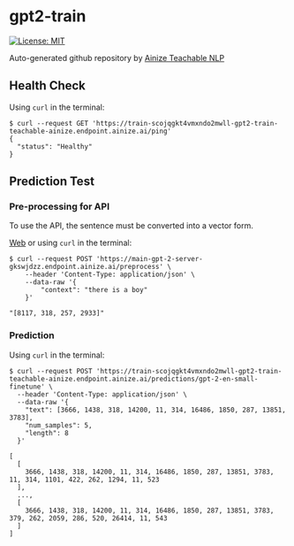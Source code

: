 # gpt2-train
[![License: MIT](https://img.shields.io/badge/License-MIT-yellow.svg)](https://github.com/openai/gpt-2/blob/master/LICENSE)

Auto-generated github repository by [Ainize Teachable NLP](https://ainize.ai/teachable-nlp)

## Health Check
Using `curl` in the terminal:
```
$ curl --request GET 'https://train-scojqgkt4vmxndo2mwll-gpt2-train-teachable-ainize.endpoint.ainize.ai/ping'
{
  "status": "Healthy"
}
```

## Prediction Test

### Pre-processing for API
To use the API, the sentence must be converted into a vector form.

[Web](https://master-gpt2-text2vec-shyun-comcom.endpoint.ainize.ai/)
or using `curl` in the terminal:
```
$ curl --request POST 'https://main-gpt-2-server-gkswjdzz.endpoint.ainize.ai/preprocess' \
	--header 'Content-Type: application/json' \
	--data-raw '{
		"context": "there is a boy"
	}'

"[8117, 318, 257, 2933]"
```

### Prediction
Using `curl` in the terminal:
```
$ curl --request POST 'https://train-scojqgkt4vmxndo2mwll-gpt2-train-teachable-ainize.endpoint.ainize.ai/predictions/gpt-2-en-small-finetune' \
  --header 'Content-Type: application/json' \
  --data-raw '{
    "text": [3666, 1438, 318, 14200, 11, 314, 16486, 1850, 287, 13851, 3783],
    "num_samples": 5,
    "length": 8
  }'

[
  [
    3666, 1438, 318, 14200, 11, 314, 16486, 1850, 287, 13851, 3783, 11, 314, 1101, 422, 262, 1294, 11, 523
  ],
  ...,
  [
    3666, 1438, 318, 14200, 11, 314, 16486, 1850, 287, 13851, 3783, 379, 262, 2059, 286, 520, 26414, 11, 543
  ]
]
``` 